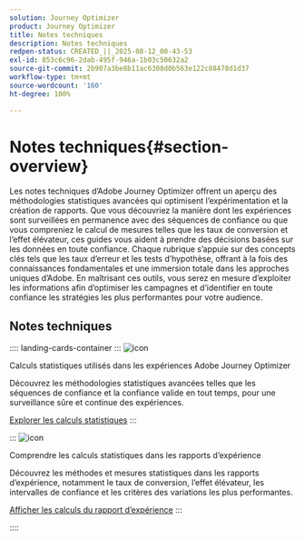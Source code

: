 ```yaml
---
solution: Journey Optimizer
product: Journey Optimizer
title: Notes techniques
description: Notes techniques
redpen-status: CREATED_||_2025-08-12_00-43-53
exl-id: 853c6c96-2dab-495f-946a-1b03c50632a2
source-git-commit: 2b907a3be8b11ac6308d0b563e122c88478d1d37
workflow-type: tm+mt
source-wordcount: '160'
ht-degree: 100%

---
```


# Notes techniques{#section-overview}

Les notes techniques d’Adobe Journey Optimizer offrent un aperçu des méthodologies statistiques avancées qui optimisent l’expérimentation et la création de rapports. Que vous découvriez la manière dont les expériences sont surveillées en permanence avec des séquences de confiance ou que vous compreniez le calcul de mesures telles que les taux de conversion et l’effet élévateur, ces guides vous aident à prendre des décisions basées sur les données en toute confiance. Chaque rubrique s’appuie sur des concepts clés tels que les taux d’erreur et les tests d’hypothèse, offrant à la fois des connaissances fondamentales et une immersion totale dans les approches uniques d’Adobe. En maîtrisant ces outils, vous serez en mesure d’exploiter les informations afin d’optimiser les campagnes et d’identifier en toute confiance les stratégies les plus performantes pour votre audience.

## Notes techniques

:::: landing-cards-container
:::
![icon](https://cdn.experienceleague.adobe.com/icons/book.svg?lang=fr)

Calculs statistiques utilisés dans les expériences Adobe Journey Optimizer

Découvrez les méthodologies statistiques avancées telles que les séquences de confiance et la confiance valide en tout temps, pour une surveillance sûre et continue des expériences.

[Explorer les calculs statistiques](../using/content-management/experiment-calculations.md)
:::

:::
![icon](https://cdn.experienceleague.adobe.com/icons/chart-line.svg?lang=fr)

Comprendre les calculs statistiques dans les rapports d’expérience

Découvrez les méthodes et mesures statistiques dans les rapports d’expérience, notamment le taux de conversion, l’effet élévateur, les intervalles de confiance et les critères des variations les plus performantes.

[Afficher les calculs du rapport d’expérience](../using/content-management/experiment-report-calculations.md)
:::

::::
